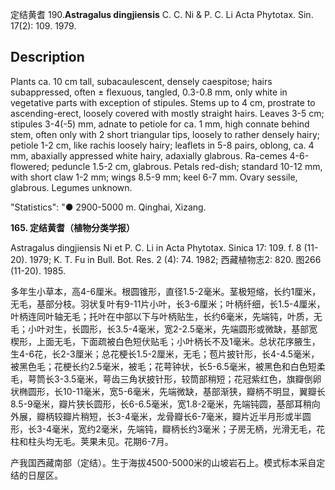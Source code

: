 定结黄耆
190.**Astragalus dingjiensis** C. C. Ni & P. C. Li Acta Phytotax. Sin. 17(2): 109. 1979.

## Description
Plants ca. 10 cm tall, subacaulescent, densely caespitose; hairs subappressed, often ± flexuous, tangled, 0.3-0.8 mm, only white in vegetative parts with exception of stipules. Stems up to 4 cm, prostrate to ascending-erect, loosely covered with mostly straight hairs. Leaves 3-5 cm; stipules 3-4(-5) mm, adnate to petiole for ca. 1 mm, high connate behind stem, often only with 2 short triangular tips, loosely to rather densely hairy; petiole 1-2 cm, like rachis loosely hairy; leaflets in 5-8 pairs, oblong, ca. 4 mm, abaxially appressed white hairy, adaxially glabrous. Ra-cemes 4-6-flowered; peduncle 1.5-2 cm, glabrous. Petals red-dish; standard 10-12 mm, with short claw 1-2 mm; wings 8.5-9 mm; keel 6-7 mm. Ovary sessile, glabrous. Legumes unknown.

  "Statistics": "● 2900-5000 m. Qinghai, Xizang.

**165. 定结黄耆（植物分类学报）**

Astragalus dingjiensis Ni et P. C. Li in Acta Phytotax. Sinica 17: 109. f. 8 (11-20). 1979; K. T. Fu in Bull. Bot. Res. 2 (4): 74. 1982; 西藏植物志2: 820. 图266 (11-20). 1985.

多年生小草本，高4-6厘米。根圆锥形，直径1.5-2毫米。茎极短缩，长约1厘米，无毛，基部分枝。羽状复叶有9-11片小叶，长3-6厘米；叶柄纤细，长1.5-4厘米，叶柄连同叶轴无毛；托叶在中部以下与叶柄贴生，长约6毫米，先端钝，叶质，无毛；小叶对生，长圆形，长3.5-4毫米，宽2-2.5毫米，先端圆形或微缺，基部宽楔形，上面无毛，下面疏被白色短伏贴毛；小叶柄长不及1毫米。总状花序腋生，生4-6花，长2-3厘米；总花梗长1.5-2厘米，无毛；苞片披针形，长4-4.5毫米，被黑色毛；花梗长约2.5毫米，被毛；花萼钟状，长5-6.5毫米，被黑色和白色短柔毛，萼筒长3-3.5毫米，萼齿三角状披针形，较筒部稍短；花冠紫红色，旗瓣倒卵状椭圆形，长10-11毫米，宽5-6毫米，先端微缺，基部渐狭，瓣柄不明显，翼瓣长8.5-9毫米，瓣片狭长圆形，长6-6.5毫米，宽1.8-2毫米，先端钝圆，基部耳稍向外展，瓣柄较瓣片稍短，长3-4毫米，龙骨瓣长6-7毫米，瓣片近半月形或半圆形，长3-4毫米，宽约2毫米，先端钝，瓣柄长约3毫米；子房无柄，光滑无毛，花柱和柱头均无毛。荚果未见。花期6-7月。

产我国西藏南部（定结）。生于海拔4500-5000米的山坡岩石上。模式标本采自定结的日屋区。
